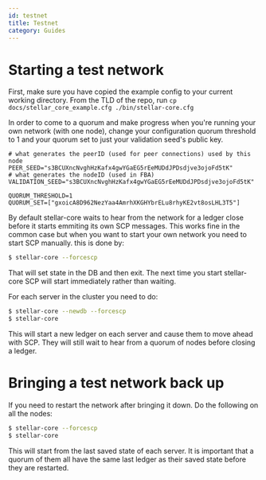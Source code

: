 ```yaml
---
id: testnet
title: Testnet
category: Guides
---
```

# Starting a test network

First, make sure you have copied the example config to your current working directory.
From the TLD of the repo, run
`cp docs/stellar_core_example.cfg ./bin/stellar-core.cfg`

In order to come to a quorum and make progress when you're running your own
network (with one node), change your configuration quorum threshold to 1 and
your quorum set to just your validation seed's public key.

```
# what generates the peerID (used for peer connections) used by this node
PEER_SEED="s3BCUXncNvghHzKafx4gwYGaEG5rEeMUDdJPDsdjve3ojoFd5tK"
# what generates the nodeID (used in FBA)
VALIDATION_SEED="s3BCUXncNvghHzKafx4gwYGaEG5rEeMUDdJPDsdjve3ojoFd5tK"

QUORUM_THRESHOLD=1
QUORUM_SET=["gxoicA8D962NezYaa4AmrhXKGHYbrELu8rhyKE2vt8osLHL3T5"]
```

By default stellar-core waits to hear from the network for a ledger close before
it starts emmiting its own SCP messages. This works fine in the common case but
when you want to start your own network you need to start SCP manually.
this is done by:
```sh
$ stellar-core --forcescp
```
That will set state in the DB and then exit. The next time you start
stellar-core SCP will start immediately rather than waiting.



For each server in the cluster you need to do:
```sh
$ stellar-core --newdb --forcescp
$ stellar-core
```

This will start a new ledger on each server and cause them to move ahead with
SCP. They will still wait to hear from a quorum of nodes before closing a ledger.

# Bringing a test network back up
If you need to restart the network after bringing it down. Do the following on
all the nodes:
```sh
$ stellar-core --forcescp
$ stellar-core
```

This will start from the last saved state of each server. It is important that
a quorum of them all have the same last ledger as their saved state before
they are restarted.
